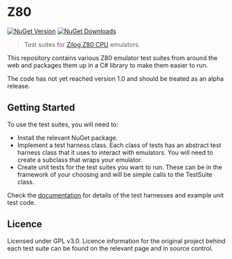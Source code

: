 # Z80

[![NuGet Version](https://img.shields.io/nuget/v/MrKWatkins.EmulatorTestSuites.Z80)](https://www.nuget.org/packages/MrKWatkins.EmulatorTestSuites.Z80)
[![NuGet Downloads](https://img.shields.io/nuget/dt/MrKWatkins.EmulatorTestSuites.Z80)](https://www.nuget.org/packages/MrKWatkins.EmulatorTestSuites.Z80)

> Test suites for [Zilog Z80 CPU](https://en.wikipedia.org/wiki/Zilog_Z80) emulators.

This repository contains various Z80 emulator test suites from around the web and packages them up in a C# library to make them easier to run.

The code has not yet reached version 1.0 and should be treated as an alpha release.

## Getting Started

To use the test suites, you will need to:

* Install the relevant NuGet package.
* Implement a test harness class. Each class of tests has an abstract test harness class that it uses to interact with emulators. You will need to create a
  subclass that wraps your emulator.
* Create unit tests for the test suites you want to run. These can be in the framework of your choosing and will be simple calls to the TestSuite class.

Check the [documentation](https://mrkwatkins.github.io/EmulatorTestSuites/z80.html) for details of the test harnesses and example unit test code.

## Licence

Licensed under GPL v3.0. Licence information for the original project behind each test suite can be found on the relevant page and in source control.